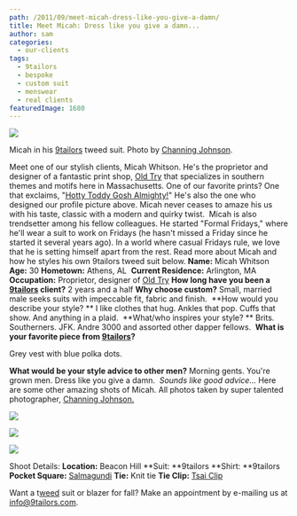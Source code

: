 ```yaml
---
path: /2011/09/meet-micah-dress-like-you-give-a-damn/
title: Meet Micah: Dress like you give a damn...
author: sam
categories: 
  - our-clients
tags: 
  - 9tailors
  - bespoke
  - custom suit
  - menswear
  - real clients
featuredImage: 1680
---
```

[![](http://1.bp.blogspot.com/-Rd1HDLOrAsM/TnJIjWsnsWI/AAAAAAAAKQ4/hdQfnkPmLPE/s1600/mwhitson_profilepic_1.jpg)](http://1.bp.blogspot.com/-Rd1HDLOrAsM/TnJIjWsnsWI/AAAAAAAAKQ4/hdQfnkPmLPE/s1600/mwhitson_profilepic_1.jpg)

Micah in his [9tailors](http://9tailors.com/) tweed suit. Photo by [Channing Johnson](http://www.channingjohnsonphoto.com/).

Meet one of our stylish clients, Micah Whitson. He's the proprietor and designer of a fantastic print shop, [Old Try](http://theoldtry.com/) that specializes in southern themes and motifs here in Massachusetts. One of our favorite prints? One that exclaims, "[Hotty Toddy Gosh Almighty!](http://theoldtry.com/product/oxford-cheer)" He's also the one who designed our profile picture above. Micah never ceases to amaze his us with his taste, classic with a modern and quirky twist.  Micah is also trendsetter among his fellow colleagues. He started "Formal Fridays," where he'll wear a suit to work on Fridays (he hasn't missed a Friday since he started it several years ago). In a world where casual Fridays rule, we love that he is setting himself apart from the rest. Read more about Micah and how he styles his own 9tailors tweed suit below. **Name:** Micah Whitson **Age:** 30 **Hometown:** Athens, AL  **Current Residence:** Arlington, MA **Occupation:** Proprietor, designer of [Old Try](http://theoldtry.com/) **How long have you been a [9tailors](http://9tailors.com/) client?** 2 years and a half **Why choose custom?** Small, married male seeks suits with impeccable fit, fabric and finish.  **How would you describe your style? ** I like clothes that hug. Ankles that pop. Cuffs that show. And anything in a plaid.  **What/who inspires your style? ** Brits. Southerners. JFK. Andre 3000 and assorted other dapper fellows.  **What is your favorite piece from [9tailors](http://9tailors.com/)?**

Grey vest with blue polka dots. 

**What would be your style advice to other men?** Morning gents. You're grown men. Dress like you give a damn.  _Sounds like good advice..._ Here are some other amazing shots of Micah. All photos taken by super talented photographer, [Channing Johnson.](http://www.channingjohnsonphoto.com/)

[![](http://4.bp.blogspot.com/-paJBD4G3s14/TnI2G3WtoNI/AAAAAAAAKQY/cfRmwQNqlU0/s400/20110907_9tailors_0334.jpg)](http://4.bp.blogspot.com/-paJBD4G3s14/TnI2G3WtoNI/AAAAAAAAKQY/cfRmwQNqlU0/s1600/20110907_9tailors_0334.jpg)

[![](http://2.bp.blogspot.com/-HD9edSOibL4/TnI2QVSnXEI/AAAAAAAAKQc/K5xcdKP3-U4/s400/20110907_9tailors_0374.jpg)](http://2.bp.blogspot.com/-HD9edSOibL4/TnI2QVSnXEI/AAAAAAAAKQc/K5xcdKP3-U4/s1600/20110907_9tailors_0374.jpg)

[![](http://2.bp.blogspot.com/-EQsL0qiLjZc/TnI2Rffs5HI/AAAAAAAAKQg/1UDIzzcnzp8/s400/20110907_9tailors_0365.jpg)](http://2.bp.blogspot.com/-EQsL0qiLjZc/TnI2Rffs5HI/AAAAAAAAKQg/1UDIzzcnzp8/s1600/20110907_9tailors_0365.jpg)

Shoot Details: **Location:** Beacon Hill **Suit: **9tailors **Shirt: **9tailors  **Pocket Square:** [Salmagundi](http://www.salmagundiboston.com/) **Tie:** Knit tie **Tie Clip:** [Tsai Clip](http://www.tsaiclip.com/)

Want a t[weed](http://9tailors.blogspot.com/2011/08/tweed-tweed-tweed.html) suit or blazer for fall? Make an appointment by e-mailing us at [info@9tailors.com](mailto:info@9tailors.com).